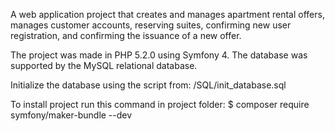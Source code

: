 A web application project that creates and manages apartment rental offers, manages customer accounts, reserving suites, confirming new user registration, and confirming the issuance of a new offer.

The project was made in PHP 5.2.0 using Symfony 4. The database was supported by the MySQL relational database.

Initialize the database using the script from: 
/SQL/init_database.sql

To install project run this command in project folder:
$ composer require symfony/maker-bundle --dev
